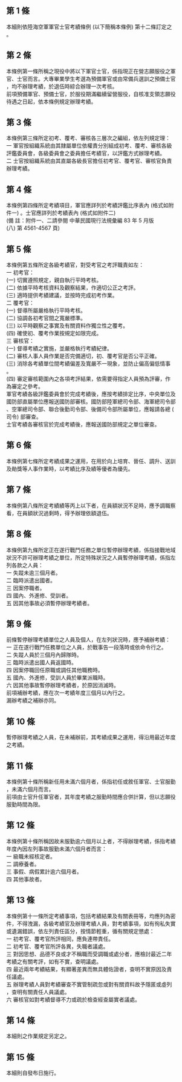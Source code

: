 第 1 條
-------
本細則依陸海空軍軍官士官考績條例 (以下簡稱本條例) 第十二條訂定之  
。

第 2 條
-------
本條例第一條所稱之現役中將以下軍官士官，係指現正在營志願服役之軍  
官、士官而言。大專畢業學生考選為預備軍官或由常備兵選訓之預備士官  
，均不辦理考績，於退伍時綜合辦理一次考核。  
前項預備軍官、預備士官，於服役期滿繼續留營服役，自核准支領志願役  
待遇之日起，依本條例規定辦理考績。

第 3 條
-------
本條例第三條所定初考、覆考、審核各三層次之編組，依左列規定理：  
一  軍官按組織系統由其隸屬單位依權責分別組成初考、覆考、審核各級  
    評鑑委員會，各級委員會之委員擔任考績官，以評鑑方式辦理考績。  
二  士官按組織系統由其直屬各級長官擔任初考官、覆考官、審核官負責  
    辦理考績。

第 4 條
-------
本條例第四條所定考績項目，軍官應詳列於考績評鑑比序表內 (格式如附  
件一) 。士官應詳列於考績表內 (格式如附件二)  
 (備      註：附件一、二請參閱 中華民國現行法規彙編 83 年 5 月版  
   (八) 第 4561-4567 頁)

第 5 條
-------
本條例第五條所定各級考績官，對受考官之考評職責如左：  
一  初考官：  
 (一) 切實遵照規定，親自執行平時考核。  
 (二) 依據平時考核資料及觀察結果，作適切公正之考評。  
 (三) 適時提供考績建議，並按時完成初考作業。  
二  覆考官：  
 (一) 督導所屬嚴格執行平時考核。  
 (二) 協調各初考官間之寬嚴標準。  
 (三) 以平時觀察之事實及有關資料作獨立性之覆考。  
 (四) 確使初、覆考作業按規定如限完成。  
三  審核官：  
 (一) 督導考績之實施，並嚴格執行考績紀律。  
 (二) 審核人事人員作業是否完備適切，初、覆考官是否公平正確。  
 (三) 消除各考績單位間考績偏差及寬嚴不一現象，並防止偏高偏低情事  
      。  
 (四) 審定審核範圍內之各項考評結果，依需要得指定人員預為評審，作  
      為審定之參考。  
軍官考績各級評鑑委員會於完成考績後，應按考績排定比序，中央單位及  
國防部直屬單位應報送國防部審核。國防部陸軍總司令部、海軍總司令部  
、空軍總司令部、聯合後勤司令部、後備司令部所屬單位，應報請各總 (  
司令) 部審查。  
士官考績各審核官於完成考績後，應報送國防部規定之單位審查。

第 6 條
-------
本條例第七條所定考績成果之運用，在用於向上培育、晉任、調升、送訓  
及勛獎等人事作業時，以考績比序及績等優者為優先。

第 7 條
-------
本條例第八條所定考績績等丙上以下者，在員額狀況不足時，應予調職察  
看，在員額狀況過剩時，得予辦理依額退伍。

第 8 條
-------
本條例第九條所定正在遂行戰鬥任務之單位暫停辦理考績，係指接戰地域  
狀況不許可辦理考績之單位，所定特殊狀況之人員暫停辦理考績，係指左  
列各款之人員：  
一  失蹤未逾三個月者。  
二  臨時派遣出國者。  
三  因案停職者。  
四  國內、外進修、受訓者。  
五  因其他事故必須暫停辦理考績者。

第 9 條
-------
前條暫停辦理考績單位之人員及個人，在左列狀況時，應予補辦考績：  
一  正在遂行戰鬥任務單位之人員，於戰事告一段落時或依命令行之。  
二  失蹤人員於三個月內歸隊時。  
三  臨時派遣出國人員返國時。  
四  因案停職回任原職或調任其他職務時。  
五  國內、外進修，受訓人員於畢業派職時。  
六  因其他事故暫停辦理考績者，於原因消滅時。  
前項補辦考績，應在次一考績年度三個月以內行之。  
漏辦考績之補辦亦同。

第 10 條
--------
暫停辦理考績之人員，在未補辦前，其考績成果之運用，得沿用最近年度  
之考績。

第 11 條
--------
本條例第十條所稱新任用未滿六個月者，係指初任或敘任軍官、士官服勤  
，未滿六個月而言。  
前項由士官升任軍官者，其年度考績之服勤時間應合併計算，但以志願役  
服勤時間為限。

第 12 條
--------
本條例第十條所稱因故未服勤逾六個月以上者，不得辦理考績，係指考績  
年度內因左列事故服勤未滿六個月者而言：  
一  級職未經核定者。  
二  調療養者。  
三  事假、病假累計逾六個月者。  
四  其他事故者。

第 13 條
--------
本條例第十一條所定考績事項，包括考績結果及有關表冊等，均應列為密  
件，不得洩漏，各級考績官及辦理考績人員，對考績事項，如有徇私失實  
或遺漏錯誤，依左列責任區分，按情節輕重，循有關規定懲處：  
一  初考官、覆考官所評相同，應負連帶責任。  
二  初考官、覆考官所評各異，失職者議處。  
三  對因思想、品德不良或才不稱職而受調職或處分者，應檢討最近二年  
    考績之有關考評，如有不實，查明議處。  
四  最近兩年考績結果，有顯著差異而無具體佐證者，查明不實原因及責  
    任議處。  
五  辦理考績人員對考績審查不實管制疏忽或對有關資料故予隱匿或虛列  
    ，查明有關責任人員議處。  
六  審核官如對考績督導不力或疏於檢查經查屬實者議處。

第 14 條
--------
本細則之作業規定另定之。

第 15 條
--------
本細則自發布日施行。

